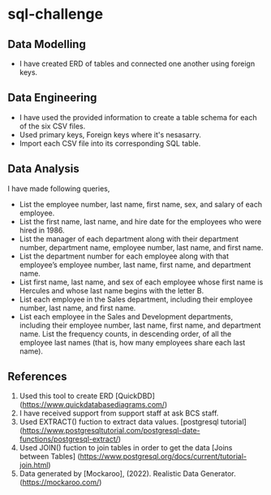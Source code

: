 # sql-challenge

## Data Modelling
- I have created ERD of tables and connected one another using foreign keys.

## Data Engineering
- I have used the provided information to create a table schema for each of the six CSV files.
- Used primary keys, Foreign keys where it's nesasarry.
- Import each CSV file into its corresponding SQL table.
## Data Analysis
I have made following queries,
- List the employee number, last name, first name, sex, and salary of each employee.
- List the first name, last name, and hire date for the employees who were hired in 1986.
- List the manager of each department along with their department number, department name, employee number, last name, and first name.
- List the department number for each employee along with that employee’s employee number, last name, first name, and department name.
- List first name, last name, and sex of each employee whose first name is Hercules and whose last name begins with the letter B.
- List each employee in the Sales department, including their employee number, last name, and first name.
- List each employee in the Sales and Development departments, including their employee number, last name, first name, and department name.
List the frequency counts, in descending order, of all the employee last names (that is, how many employees share each last name).


## References
1. Used this tool to create ERD [QuickDBD]
 (https://www.quickdatabasediagrams.com/)
2. I have received support from support staff at ask BCS staff.
3. Used EXTRACT() fuction to extract data values. [postgresql tutorial]
(https://www.postgresqltutorial.com/postgresql-date-functions/postgresql-extract/)
4. Used JOIN() fuction to join tables in order to get the data [Joins between Tables] (https://www.postgresql.org/docs/current/tutorial-join.html)
5. Data generated by [Mockaroo], (2022). Realistic Data Generator.
(https://mockaroo.com/)


